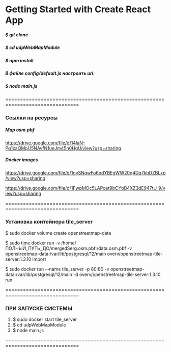 # Getting Started with Create React App

##### $ git clone 
##### $ cd udpWebMapModule
##### $ npm install 
##### В файле config/default.js настроить url:
##### $ node main.js 

===============================================================================


### Cсылки на ресурсы

##### Map osm.pbf

https://drive.google.com/file/d/14IaN-Pq1xaQMpU5NAvfN1ueJm45n0HgU/view?usp=sharing

##### Docker images

https://drive.google.com/file/d/1gvSNqwFo6odYBEgWW20q4Dq7kbDZBLxp/view?usp=sharing

https://drive.google.com/file/d/1FwpMOc5LAPcet9bCYbB4XZ3dE947tU_9/view?usp=sharing

===============================================================================

### Установка контейнера tile_server
  
$ sudo docker volume create openstreetmap-data

$ sudo time docker run -v /home/ПОЛНЫЙ_ПУТЬ_ДО/mergedSerg.osm.pbf:/data.osm.pbf -v openstreetmap-data:/var/lib/postgresql/12/main overv/openstreetmap-tile-server:1.3.10 import

$ sudo docker run --name tile_server -p 80:80 -v openstreetmap-data:/var/lib/postgresql/12/main -d overv/openstreetmap-tile-server:1.3.10 run 

===============================================================================

### ПРИ ЗАПУСКЕ СИСТЕМЫ 
1. $ sudo docker start tile_server
2. $ cd udpWebMapModule
3. $ node main.js

===============================================================================